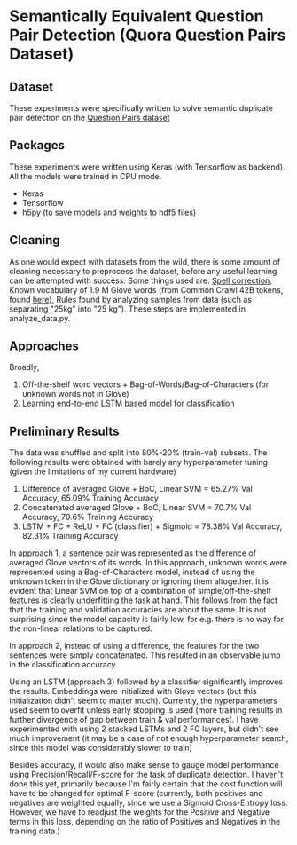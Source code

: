 # Semantically Equivalent Question Pair Detection (Quora Question Pairs Dataset)

## Dataset  
These experiments were specifically written to solve semantic duplicate pair detection on the [Question Pairs dataset](https://data.quora.com/First-Quora-Dataset-Release-Question-Pairs)  

## Packages  
These experiments were written using Keras (with Tensorflow as backend). All the models were trained in CPU mode.  
- Keras  
- Tensorflow  
- h5py (to save models and weights to hdf5 files)  

## Cleaning  
As one would expect with datasets from the wild, there is some amount of cleaning necessary to preprocess the dataset, before any useful learning can be attempted with success. Some things used are: [Spell correction](http://norvig.com/spell-correct.html), Known vocabulary of 1.9 M Glove words (from Common Crawl 42B tokens, found [here](http://nlp.stanford.edu/projects/glove/)), Rules found by analyzing samples from data (such as separating "25kg" into "25 kg"). These steps are implemented in analyze\_data.py.

## Approaches  
Broadly,  
1) Off-the-shelf word vectors + Bag-of-Words/Bag-of-Characters (for unknown words not in Glove)  
2) Learning end-to-end LSTM based model for classification  

## Preliminary Results  
The data was shuffled and split into 80%-20% (train-val) subsets. The following results were obtained with barely any hyperparameter tuning (given the limitations of my current hardware)  
1) Difference of averaged Glove + BoC, Linear SVM = 65.27% Val Accuracy, 65.09% Training Accuracy  
2) Concatenated averaged Glove + BoC, Linear SVM = 70.7% Val Accuracy, 70.6% Training Accuracy   
3) LSTM + FC + ReLU + FC (classifier) + Sigmoid =  78.38% Val Accuracy, 82.31% Training Accuracy   

In approach 1, a sentence pair was represented as the difference of averaged Glove vectors of its words. In this approach, unknown words were represented using a Bag-of-Characters model, instead of using the unknown token in the Glove dictionary or ignoring them altogether. It is evident that Linear SVM on top of a combination of simple/off-the-shelf features is clearly underfitting the task at hand. This follows from the fact that the training and validation accuracies are about the same. It is not surprising since the model capacity is fairly low, for e.g. there is no way for the non-linear relations to be captured.  

In approach 2, instead of using a difference, the features for the two sentences were simply concatenated. This resulted in an observable jump in the classification accuracy.  

Using an LSTM (approach 3) followed by a classifier significantly improves the results. Embeddings were initialized with Glove vectors (but this initialization didn't seem to matter much). Currently, the hyperparameters used seem to overfit unless early stopping is used (more training results in further divergence of gap between train & val performances). I have experimented with using 2 stacked LSTMs and 2 FC layers, but didn't see much improvement (it may be a case of not enough hyperparameter search, since this model was considerably slower to train)  

Besides accuracy, it would also make sense to gauge model performance using Precision/Recall/F-score for the task of duplicate detection. I haven't done this yet, primarily because I'm fairly certain that the cost function will have to be changed for optimal F-score (currently, both positives and negatives are weighted equally, since we use a Sigmoid Cross-Entropy loss. However, we have to readjust the weights for the Positive and Negative terms in this loss, depending on the ratio of Positives and Negatives in the training data.)  
